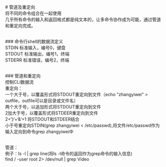 <br># 管道及重定向
<br>将不同的命令组合在一起使用
<br>几乎所有命令的输入和返回格式都是纯文本的，让多命令协作成为可能，通过管道和重定向完成。<br>

<br>### 命令行shell的数据流定义
<br>STDIN 标准输入，编号0，键盘
<br>STDOUT 标准输出，编号1，终端
<br>STDERR 标准错误，编号2，终端<br>

<br>### 管道和重定向
<br>控制CLI数据流
<br>重定向：
<br>一个大于号，以覆盖形式将STDOUT重定向到文件（echo "zhangyiwei" > outfile，outfile可以是目录或文件名）
<br>两个大于号，以追加形式将STDOUT重定向到文件
<br>2加大于号，以覆盖形式将STDEER重定向到文件
<br>2+‘》’+‘&’+1 将STDOUT和STDEER结合
<br>小于号重定向STDIN(grep zhangyiwei < /etc/passwd),将文件/etc/passwd作为输入定向到命令grep zhangyiwei中<br>

<br>管道：
<br>例子：ls -l | grep line(将ls -l命令的返回作为grep命令的输入信息)
<br>find / -user root 2> /dev/null | grep Video
